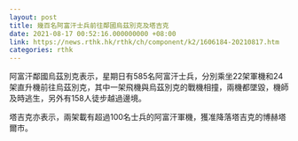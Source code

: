 ```yaml
---
layout: post
title: 幾百名阿富汗士兵前往鄰國烏茲別克及塔吉克
date: 2021-08-17 00:52:16.000000000 +08:00
link: https://news.rthk.hk/rthk/ch/component/k2/1606184-20210817.htm
categories: rthk
---
```


阿富汗鄰國烏茲別克表示，星期日有585名阿富汗士兵，分別乘坐22架軍機和24架直升機前往烏茲別克，其中一架飛機與烏茲別克的戰機相撞，兩機都墜毀，機師及時逃生，另外有158人徒步越過邊境。

塔吉克亦表示，兩架載有超過100名士兵的阿富汗軍機，獲准降落塔吉克的博赫塔爾市。
